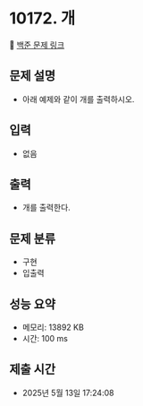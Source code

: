 # 10172. 개
🔗 [백준 문제 링크](https://www.acmicpc.net/problem/10172)

## 문제 설명
- 아래 예제와 같이 개를 출력하시오.
## 입력
- 없음
## 출력
- 개를 출력한다.
## 문제 분류
- 구현
- 입출력
## 성능 요약
- 메모리: 13892 KB
- 시간: 100 ms
## 제출 시간
- 2025년 5월 13일 17:24:08